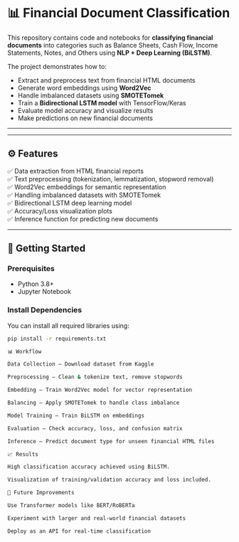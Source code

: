 # 📊 Financial Document Classification  

This repository contains code and notebooks for **classifying financial documents** into categories such as Balance Sheets, Cash Flow, Income Statements, Notes, and Others using **NLP + Deep Learning (BiLSTM)**.  

The project demonstrates how to:  
- Extract and preprocess text from financial HTML documents  
- Generate word embeddings using **Word2Vec**  
- Handle imbalanced datasets using **SMOTETomek**  
- Train a **Bidirectional LSTM model** with TensorFlow/Keras  
- Evaluate model accuracy and visualize results  
- Make predictions on new financial documents  

---


---

## ⚙️ Features  
✅ Data extraction from HTML financial reports  
✅ Text preprocessing (tokenization, lemmatization, stopword removal)  
✅ Word2Vec embeddings for semantic representation  
✅ Handling imbalanced datasets with SMOTETomek  
✅ Bidirectional LSTM deep learning model  
✅ Accuracy/Loss visualization plots  
✅ Inference function for predicting new documents  

---

## 🚀 Getting Started  

### Prerequisites  
- Python 3.8+  
- Jupyter Notebook

### Install Dependencies
You can install all required libraries using:  
```bash
pip install -r requirements.txt

📊 Workflow

Data Collection – Download dataset from Kaggle

Preprocessing – Clean & tokenize text, remove stopwords

Embedding – Train Word2Vec model for vector representation

Balancing – Apply SMOTETomek to handle class imbalance

Model Training – Train BiLSTM on embeddings

Evaluation – Check accuracy, loss, and confusion matrix

Inference – Predict document type for unseen financial HTML files

📈 Results

High classification accuracy achieved using BiLSTM.

Visualization of training/validation accuracy and loss included.

📌 Future Improvements

Use Transformer models like BERT/RoBERTa

Experiment with larger and real-world financial datasets

Deploy as an API for real-time classification


